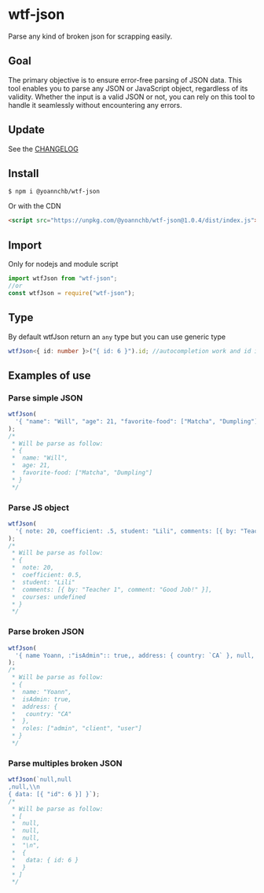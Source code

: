 # wtf-json

Parse any kind of broken json for scrapping easily.

## Goal

The primary objective is to ensure error-free parsing of JSON data. This tool enables you to parse any JSON or JavaScript object, regardless of its validity. Whether the input is a valid JSON or not, you can rely on this tool to handle it seamlessly without encountering any errors.

## Update

See the [CHANGELOG](./CHANGELOG.md)

## Install

```
$ npm i @yoannchb/wtf-json
```

Or with the CDN

```html
<script src="https://unpkg.com/@yoannchb/wtf-json@1.0.4/dist/index.js"></script>
```

## Import

Only for nodejs and module script

```js
import wtfJson from "wtf-json";
//or
const wtfJson = require("wtf-json");
```

## Type

By default wtfJson return an `any` type but you can use generic type

```ts
wtfJson<{ id: number }>("{ id: 6 }").id; //autocompletion work and id is a number :)
```

## Examples of use

### Parse simple JSON

```js
wtfJson(
  '{ "name": "Will", "age": 21, "favorite-food": ["Matcha", "Dumpling"] }'
);
/*
 * Will be parse as follow:
 * {
 *  name: "Will",
 *  age: 21,
 *  favorite-food: ["Matcha", "Dumpling"]
 * }
 */
```

### Parse JS object

```js
wtfJson(
  '{ note: 20, coefficient: .5, student: "Lili", comments: [{ by: "Teacher 1", comment: "Good Job!" }], courses: undefined }'
);
/*
 * Will be parse as follow:
 * {
 *  note: 20,
 *  coefficient: 0.5,
 *  student: "Lili"
 *  comments: [{ by: "Teacher 1", comment: "Good Job!" }],
 *  courses: undefined
 * }
 */
```

### Parse broken JSON

```js
wtfJson(
  '{ name Yoann, :"isAdmin":: true,, address: { country: `CA` }, null, {}, "roles": [::,,\'admin\' client, :user] }'
);
/*
 * Will be parse as follow:
 * {
 *  name: "Yoann",
 *  isAdmin: true,
 *  address: {
 *   country: "CA"
 *  },
 *  roles: ["admin", "client", "user"]
 * }
 */
```

### Parse multiples broken JSON

```js
wtfJson(`null,null
,null,\\n
{ data: [{ "id": 6 }] }`);
/*
 * Will be parse as follow:
 * [
 *  null,
 *  null,
 *  null,
 *  "\n",
 *  {
 *   data: { id: 6 }
 *  }
 * ]
 */
```
